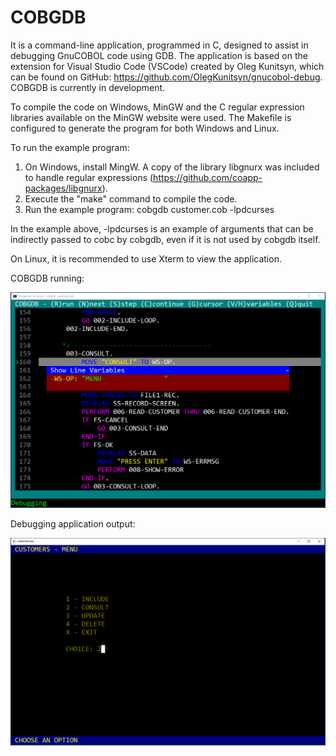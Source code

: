<h1>COBGDB</h1>

It is a command-line application, programmed in C, designed to assist in debugging GnuCOBOL code using GDB. The application is based on the extension for Visual Studio Code (VSCode) created by Oleg Kunitsyn, which can be found on GitHub: https://github.com/OlegKunitsyn/gnucobol-debug. COBGDB is currently in development.

To compile the code on Windows, MinGW and the C regular expression libraries available on the MinGW website were used. The Makefile is configured to generate the program for both Windows and Linux.

To run the example program:

1. On Windows, install MingW. A copy of the library libgnurx was included to handle regular expressions (https://github.com/coapp-packages/libgnurx).
2. Execute the "make" command to compile the code.
3. Run the example program:
   cobgdb customer.cob -lpdcurses  
   
In the example above, -lpdcurses is an example of arguments that can be indirectly passed to cobc by cobgdb, even if it is not used by cobgdb itself.

On Linux, it is recommended to use Xterm to view the application.

COBGDB running:


![Screenshot](cobgdb_run.png)


Debugging application output:

![Screenshot](customer_run.png)
